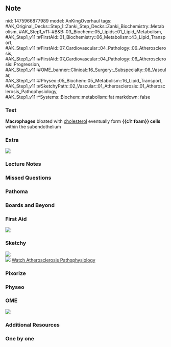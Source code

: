 ## Note
nid: 1475966877989
model: AnKingOverhaul
tags: #AK_Original_Decks::Step_1::Zanki_Step_Decks::Zanki_Biochemistry::Metabolism, #AK_Step1_v11::#B&B::03_Biochem::05_Lipids::01_Lipid_Metabolism, #AK_Step1_v11::#FirstAid::01_Biochemistry::06_Metabolism::43_Lipid_Transport, #AK_Step1_v11::#FirstAid::07_Cardiovascular::04_Pathology::06_Atherosclerosis, #AK_Step1_v11::#FirstAid::07_Cardiovascular::04_Pathology::06_Atherosclerosis::Progression, #AK_Step1_v11::#OME_banner::Clinical::16_Surgery:_Subspecialty::08_Vascular, #AK_Step1_v11::#Physeo::05_Biochem::05_Metabolism::16_Lipid_Transport, #AK_Step1_v11::#SketchyPath::02_Vascular::01_Atherosclerosis::01_Atherosclerosis_Pathophysiology, #AK_Step1_v11::^Systems::Biochem::metabolism::fat
markdown: false

### Text
<div>
  <div>
    <div>
      <b>Macrophages</b> bloated with <u>cholesterol</u> eventually
      form <b>{{c1::foam}} cells</b> within the subendothelium
    </div>
  </div>
</div>

### Extra
<img src="paste-426863914647888.jpg">

### Lecture Notes


### Missed Questions


### Pathoma


### Boards and Beyond


### First Aid
<img src="tmpkMpd4d.png">

### Sketchy
<div><img src=
"SketchyMedical%202019-12-22%2009-46-42_1566160514431.jpg"></div><img src="Zoverall%20picture%20(7)_1566160514431.jpg">
<a href=
"https://dashboard.sketchy.com/study/medical/courses/medical-pathophysiology/units/medical-pathophysiology-vascular/videos/medical-pathophysiology-vascular-atherosclerosis-atherosclerosis-pathophysiology?utm_source=anki&utm_medium=partnership&utm_campaign=february_update&utm_content=medical">
Watch Atherosclerosis Pathophysiology</a>

### Pixorize


### Physeo


### OME
<div class="ome-widget">
  <a href=
  "https://onlinemeded.org/spa/surgery-subspecialty/vascular/acquire?ref=anki">
  <img src="_OME_AnkiFlashcards_Lesson_3.png"></a>
</div>

### Additional Resources


### One by one

